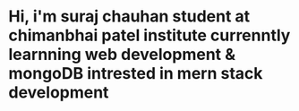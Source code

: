  # Hi, i'm suraj chauhan student at chimanbhai patel institute currenntly learnning web development & mongoDB intrested in mern stack development
